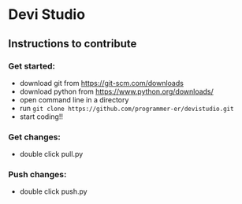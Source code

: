 # Devi Studio

## Instructions to contribute

### Get started:
- download git from https://git-scm.com/downloads
- download python from https://www.python.org/downloads/
- open command line in a directory
- run `git clone https://github.com/programmer-er/devistudio.git`
- start coding!!

### Get changes:
- double click pull.py

### Push changes:
- double click push.py
